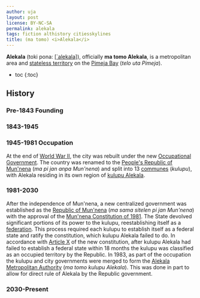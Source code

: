 ```yaml
---
author: uja
layout: post
license: BY-NC-SA
permalink: alekala
tags: fiction althistory citiesskylines
title: (ma tomo) <i>Alekala</i>
---
```


**Alekala** (toki pona: [[\`alekala]](https://en.wikipedia.org/wiki/Toki_Pona)),
officially **ma tomo Alekala**, is a metropolitan area and
[stateless territory](https://en.wikipedia.org/wiki/Stateless_society) on the
[Pimeja Bay](#) (_telo uta Pimeja_).

- toc
{:toc}

## History

### Pre-1843 Founding

### 1843-1945

### 1945-1981 Occupation
At the end of [World War II](https://en.wikipedia.org/wiki/World_War_II), the
city was rebuilt under the new [Occupational Government](#). The country was
renamed to the [People's Republic of Mun'nena](#) (_ma pi jan anpa Mun'nena_)
and split into 13 [communes](#) (_kulupu_), with Alekala residing in its own
region of [kulupu Alekala](#).

### 1981-2030
After the independence of Mun'nena, a new centralized government was established
as the [Republic of Mun'nena](#) (_ma sama sitelen pi jan Mun'nena_) with the
approval of the [Mun'nena Constitution of 1981](#). The State devolved
significant portions of its power to the kulupu, reestablishing itself as a
[federation](https://en.wikipedia.org/wiki/Federation). This process required
each kulupu to establish itself as a federal state and ratify the constitution,
which kulupu Alekala failed to do. In accordance with [Article X](#) of the new
constitution, after kulupu Alekala had failed to establish a federal state
within 18 months the kulupu was classified as an occupied territory by the
Republic. In 1983, as part of the occupation the kulupu and city governments
were merged to form the [Alekala Metropolitan Authority](#) (_ma tomo kulupu
Alekala_). This was done in part to allow for direct rule of Alekala by the
Republic government.


### 2030-Present
